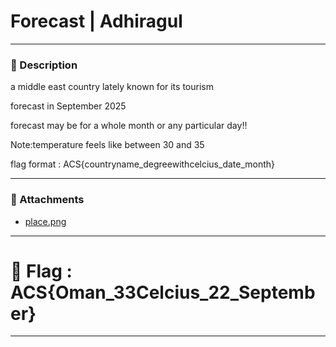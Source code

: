 # Forecast | Adhiragul

---

### 🧩 Description

a middle east country lately known for its tourism

forecast in September  2025

forecast may be for a whole month or any particular day!!

Note:temperature feels like between 30 and 35

flag format : ACS{countryname_degreewithcelcius_date_month}

---

### 📎 Attachments
- [place.png](attachments/place.png)

---

# 🏁 Flag : ACS{Oman_33Celcius_22_September}

---
